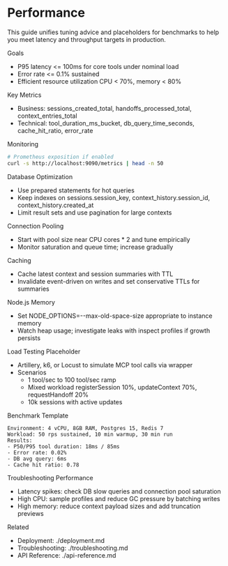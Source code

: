 # Performance

This guide unifies tuning advice and placeholders for benchmarks to help you meet latency and throughput targets in production.

Goals
- P95 latency <= 100ms for core tools under nominal load
- Error rate <= 0.1% sustained
- Efficient resource utilization CPU < 70%, memory < 80%

Key Metrics
- Business: sessions_created_total, handoffs_processed_total, context_entries_total
- Technical: tool_duration_ms_bucket, db_query_time_seconds, cache_hit_ratio, error_rate

Monitoring
```bash
# Prometheus exposition if enabled
curl -s http://localhost:9090/metrics | head -n 50
```

Database Optimization
- Use prepared statements for hot queries
- Keep indexes on sessions.session_key, context_history.session_id, context_history.created_at
- Limit result sets and use pagination for large contexts

Connection Pooling
- Start with pool size near CPU cores * 2 and tune empirically
- Monitor saturation and queue time; increase gradually

Caching
- Cache latest context and session summaries with TTL
- Invalidate event-driven on writes and set conservative TTLs for summaries

Node.js Memory
- Set NODE_OPTIONS=--max-old-space-size appropriate to instance memory
- Watch heap usage; investigate leaks with inspect profiles if growth persists

Load Testing Placeholder
- Artillery, k6, or Locust to simulate MCP tool calls via wrapper
- Scenarios
  - 1 tool/sec to 100 tool/sec ramp
  - Mixed workload registerSession 10%, updateContext 70%, requestHandoff 20%
  - 10k sessions with active updates

Benchmark Template
```text
Environment: 4 vCPU, 8GB RAM, Postgres 15, Redis 7
Workload: 50 rps sustained, 10 min warmup, 30 min run
Results:
- P50/P95 tool duration: 18ms / 85ms
- Error rate: 0.02%
- DB avg query: 6ms
- Cache hit ratio: 0.78
```

Troubleshooting Performance
- Latency spikes: check DB slow queries and connection pool saturation
- High CPU: sample profiles and reduce GC pressure by batching writes
- High memory: reduce context payload sizes and add truncation previews

Related
- Deployment: ./deployment.md
- Troubleshooting: ./troubleshooting.md
- API Reference: ./api-reference.md